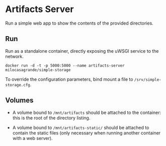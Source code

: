 Artifacts Server
================

Run a simple web app to show the contents of the provided directories.

Run
---

Run as a standalone container, directly exposing the uWSGI service to the network.

    docker run -d -t -p 5000:5000 --name artifacts-server milocasagrande/simple-storage

To override the configuration parameters, bind mount a file to `/srv/simple-storage.cfg`.

Volumes
-------

* A volume bound to `/mnt/artifacts` should be attached to the container: this is
the root of the directory listing.

* A volume bound to `/mnt/artifacts-static/` should be attached to contain the
static files (only necessary when running another container with a web server).
